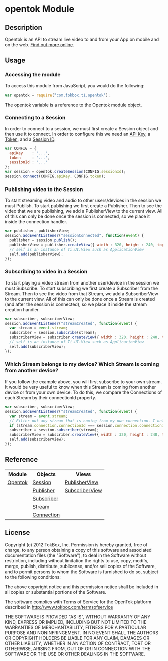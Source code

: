 # opentok Module

## Description

Opentok is an API to stream live video to and from your App on mobile and on the web. [Find out more online](http://www.tokbox.com/opentok/api).

## Usage

### Accessing the module

To access this module from JavaScript, you would do the following:

```javascript
var opentok = require("com.tokbox.ti.opentok");
```

The opentok variable is a reference to the Opentok module object.	

### Connecting to a Session

In order to connect to a session, we must first create a Session object and then use it to connect. In order to configure this we need an [API Key](http://www.tokbox.com/opentok/api/tools/js/apikey), a [Token](http://www.tokbox.com/opentok/api/tools/js/documentation/overview/token_creation.html), and a [Session ID](http://www.tokbox.com/opentok/api/tools/js/documentation/overview/session_creation.html).

```javascript
var CONFIG = {
  apiKey    : '...',
  token     : '...',
  sessionId : '...'
};
var session = opentok.createSession(CONFIG.sessionId);
session.connect(CONFIG.apiKey, CONFIG.token);
```

### Publishing video to the Session

To start streaming video and audio to other users/devices in the session we must Publish. To start publishing we first create a Publisher. Then to see the video that we are publishing, we add a PublisherView to the current view. All of this can only be done once the session is connected, so we place it inside the connection handler.

```javascript
var publisher, publisherView;
session.addEventListener("sessionConnected", function(event) {
  publisher = session.publish();
  publisherView = publisher.createView({ width : 320, height : 240, top : 20 });
  // self is an instance of Ti.UI.View such as ApplicationView
  self.add(publisherView);
});
```

### Subscribing to video in a Session

To start playing a video stream from another user/device in the session we must Subscribe. To start subscribing we first create a Subscriber from the Stream. Then to see the video from that Stream, we add a SubscriberView to the current view. All of this can only be done once a Stream is created (and after the session is connected), so we place it inside the stream creation handler.

```javascript
var subscriber, subscriberView;
session.addEventListener("streamCreated", function(event) {
  var stream = event.stream;
  subscriber = session.subscribe(stream);
  subscriberView = subscriber.createView({ width : 320, height : 240, top : 20 });
  // self is an instance of Ti.UI.View such as ApplicationView
  self.add(subscriberView);
});
```

### Which Stream belongs to my device? Which Stream is coming from another device?

If you follow the example above, you will first subscribe to your own stream. It would be very useful to know when this Stream is coming from another device or from your own device. To do this, we compare the Connections of each Stream by their connectionId property.

```javascript
var subscriber, subscriberView;
session.addEventListener("streamCreated", function(event) {
  var stream = event.stream;
  // Filter out any stream that is coming from my own connection. I only want to subscribe to others
  if (stream.connection.connectionId === session.connection.connectionId) { return; }
  subscriber = session.subscriber(stream);
  subscriberView = subscriber.createView({ width : 320, height : 240, top : 20 });
  self.add(subscriberView);
});
```

## Reference

<table>
  <tr>
    <th>Module</th>
    <th>Objects</th>
    <th>Views</th>
  </tr>
  <tr>
    <td><a href="opentok.md">Opentok</a></td>
    <td><a href="session.md">Session</a></td>
    <td><a href="publisherview.md">PublisherView</a></td>
  </tr>
  <tr>
    <td></td>
    <td><a href="publisher.md">Publisher</a></td>
    <td><a href="subscriberview.md">SubscriberView</a></td>
  </tr>
  <tr>
    <td></td>
    <td><a href="subscriber.md">Subscriber</a></td>
    <td></td>
  </tr>
  <tr>
    <td></td>
    <td><a href="stream.md">Stream</a></td>
    <td></td>
  </tr>
  <tr>
    <td></td>
    <td><a href="connection.md">Connection</a></td>
    <td></td>
  </tr>
</table>

## License

Copyright (c) 2012 TokBox, Inc.
Permission is hereby granted, free of charge, to any person obtaining a copy of
this software and associated documentation files (the "Software"), to deal in 
the Software without restriction, including without limitation the rights to 
use, copy, modify, merge, publish, distribute, sublicense, and/or sell copies 
of the Software, and to permit persons to whom the Software is furnished to do 
so, subject to the following conditions:

The above copyright notice and this permission notice shall be included in all 
copies or substantial portions of the Software.

The software complies with Terms of Service for the OpenTok platform described 
in http://www.tokbox.com/termsofservice

THE SOFTWARE IS PROVIDED "AS IS", WITHOUT WARRANTY OF ANY KIND, EXPRESS OR 
IMPLIED, INCLUDING BUT NOT LIMITED TO THE WARRANTIES OF MERCHANTABILITY, 
FITNESS FOR A PARTICULAR PURPOSE AND NONINFRINGEMENT. IN NO EVENT SHALL THE 
AUTHORS OR COPYRIGHT HOLDERS BE LIABLE FOR ANY CLAIM, DAMAGES OR OTHER 
LIABILITY, WHETHER IN AN ACTION OF CONTRACT, TORT OR OTHERWISE, ARISING FROM, 
OUT OF OR IN CONNECTION WITH THE SOFTWARE OR THE USE OR OTHER DEALINGS IN THE 
SOFTWARE.

